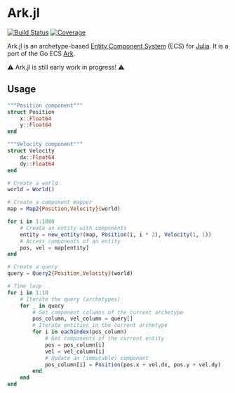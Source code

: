 # Ark.jl

[![Build Status](https://github.com/mlange-42/Ark.jl/actions/workflows/CI.yml/badge.svg?branch=main)](https://github.com/mlange-42/Ark.jl/actions/workflows/CI.yml?query=branch%3Amain)
[![Coverage](https://codecov.io/gh/mlange-42/Ark.jl/branch/main/graph/badge.svg)](https://codecov.io/gh/mlange-42/Ark.jl)

Ark.jl is an archetype-based [Entity Component System](https://en.wikipedia.org/wiki/Entity_component_system) (ECS) for [Julia](https://julialang.org/).
It is a port of the Go ECS [Ark](https://github.com/mlange-42/ark).

⚠️ Ark.jl is still early work in progress! ⚠️

## Usage

```julia
"""Position component"""
struct Position
    x::Float64
    y::Float64
end

"""Velocity component"""
struct Velocity
    dx::Float64
    dy::Float64
end

# Create a world
world = World()

# Create a component mapper
map = Map2{Position,Velocity}(world)

for i in 1:1000
    # Create an entity with components
    entity = new_entity!(map, Position(i, i * 2), Velocity(1, 1))
    # Access components of an entity
    pos, vel = map[entity]
end

# Create a query
query = Query2{Position,Velocity}(world)

# Time loop
for i in 1:10
    # Iterate the query (archetypes)
    for _ in query
        # Get component columns of the current archetype
        pos_column, vel_column = query[]
        # Iterate entities in the current archetype
        for i in eachindex(pos_column)
            # Get components of the current entity
            pos = pos_column[i]
            vel = vel_column[i]
            # Update an (immutable) component
            pos_column[i] = Position(pos.x + vel.dx, pos.y + vel.dy)
        end
    end
end
```
